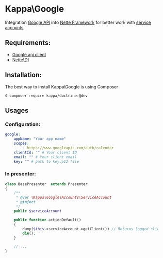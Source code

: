 # Kappa\Google

Integration [Google API](https://code.google.com/apis/explorer/) into
[Nette Framework](http://nette.org/) for better work with
[service accounts](https://developers.google.com/accounts/docs/OAuth2ServiceAccount)

## Requirements:
* [Google api client](https://github.com/google/google-api-php-client)
* [Nette\DI](github.com/nette/di)

## Installation:

The best way to install Kappa\Google is using Composer

```shell
$ composer require kappa/doctrine:@dev
```

## Usages

### Configuration:
```yaml
google:
	appName: "Your app name"
	scopes:
		- https://www.googleapis.com/auth/calendar
	clientId: "" # Your client ID
	email: "" # Your client email
	key: "" # path to key.p12 file
```

### In presenter:

```php
class BasePresenter  extends Presenter
{
	/**
	 * @var \Kappa\Google\Accounts\ServiceAccount
	 * @inject
	 */
	public $serviceAccount

	public function actionDefault()
	{
		dump($this->serviceAccount->getClient()) // Returns logged client
		die();
	}

	// ...
}
```